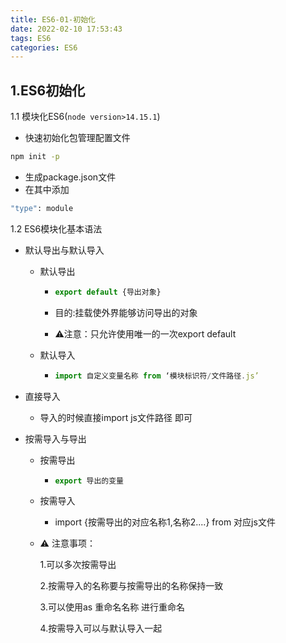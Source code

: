 ```yaml
---
title: ES6-01-初始化
date: 2022-02-10 17:53:43
tags: ES6
categories: ES6
---
```


## 1.ES6初始化

1.1 模块化ES6(`node version>14.15.1`)

- 快速初始化包管理配置文件

```bash
npm init -p
```

- 生成package.json文件
- 在其中添加

```bash
"type": module
```

1.2 ES6模块化基本语法

- 默认导出与默认导入

  - 默认导出

    - ```js
      export default {导出对象}
      ```

    - 目的:挂载使外界能够访问导出的对象

    - ⚠️注意：只允许使用唯一的一次export default

  - 默认导入

    - ```js
      import 自定义变量名称 from ‘模块标识符/文件路径.js’
      ```

- 直接导入

  - 导入的时候直接import js文件路径 即可

- 按需导入与导出

  - 按需导出

    - ```js 
      export 导出的变量
      ```

  - 按需导入

    - import {按需导出的对应名称1,名称2....} from 对应js文件

  - ⚠️ 注意事项：

      1.可以多次按需导出

      2.按需导入的名称要与按需导出的名称保持一致

      3.可以使用as 重命名名称 进行重命名

      4.按需导入可以与默认导入一起
